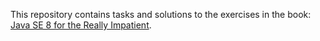This repository contains tasks and solutions to the exercises in the book: 
[Java SE 8 for the Really Impatient](https://www.amazon.com/Java-SE8-Really-Impatient-Course/dp/0321927761).